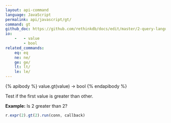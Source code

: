 ```yaml
---
layout: api-command 
language: JavaScript
permalink: api/javascript/gt/
command: gt 
github_doc: https://github.com/rethinkdb/docs/edit/master/2-query-language/api/javascript/math-and-logic/gt.md
io:
    -   - value
        - bool
related_commands:
    eq: eq
    ne: ne/
    ge: ge/
    lt: lt/
    le: le/
---
```


{% apibody %}
value.gt(value) &rarr; bool
{% endapibody %}

Test if the first value is greater than other.

__Example:__ Is 2 greater than 2?

```js
r.expr(2).gt(2).run(conn, callback)
```

